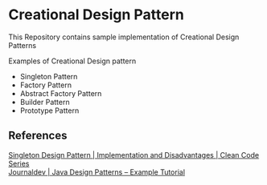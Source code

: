 # Creational Design Pattern

This Repository contains sample implementation of Creational Design Patterns  

Examples of Creational Design pattern
 - Singleton Pattern 
 - Factory Pattern 
 - Abstract Factory Pattern 
 - Builder Pattern 
 - Prototype Pattern
 

## References
[Singleton Design Pattern | Implementation and Disadvantages | Clean Code Series](https://www.youtube.com/watch?v=bPIRGre9JHY)  
[Journaldev | Java Design Patterns – Example Tutorial](https://www.journaldev.com/1827/java-design-patterns-example-tutorial)